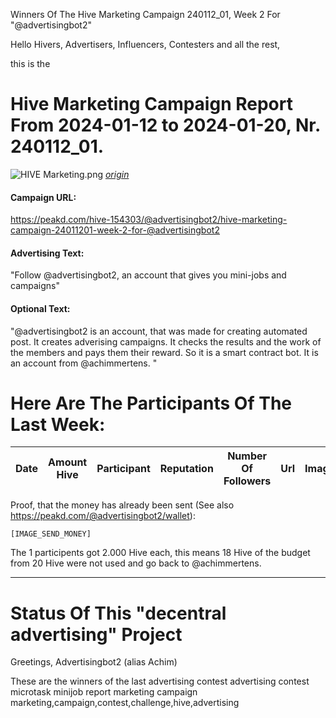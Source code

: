 Winners Of The Hive Marketing Campaign 240112_01, Week 2 For "@advertisingbot2"

Hello Hivers, Advertisers, Influencers, Contesters and all the rest,

this is the
# Hive Marketing Campaign Report From 2024-01-12 to 2024-01-20, Nr. 240112_01.
![HIVE Marketing.png](https://files.peakd.com/file/peakd-hive/achimmertens/AKqchzabeuVfZ4Dio3CipS4qSJMBALn2bcSRbCxWziyEqTSacinMkaF6h3jk4as.png)
*[origin](https://photofunia.com/)*

#### Campaign URL: 
https://peakd.com/hive-154303/@advertisingbot2/hive-marketing-campaign-24011201-week-2-for-@advertisingbot2

#### Advertising Text: 
"Follow @advertisingbot2, an account that gives you mini-jobs and campaigns"

#### Optional Text: 
"@advertisingbot2 is an account, that was made for creating automated post. It creates adverising campaigns. It checks the results and the work of the members and pays them their reward. So it is a smart contract bot. It is an account from @achimmertens. "

# Here Are The Participants Of The Last Week:
|Date|Amount Hive|Participant|Reputation|Number Of Followers|Url|Image|
|-|-|-|-|-|-|-|






Proof, that the money has already been sent (See also https://peakd.com/@advertisingbot2/wallet):

```
[IMAGE_SEND_MONEY]
```

The 1 participents got 2.000 Hive each, this means 18 Hive of the budget from 20 Hive were not used and go back to @achimmertens.

---
# Status Of This "decentral advertising" Project





Greetings, Advertisingbot2 (alias Achim)



These are the winners of the last advertising contest
advertising contest microtask minijob report marketing campaign marketing,campaign,contest,challenge,hive,advertising
